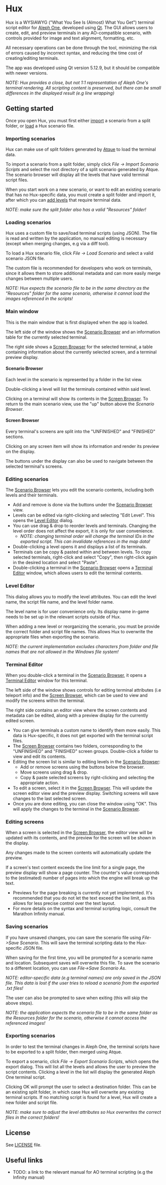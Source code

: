 # Hux
Hux is a WYSIAWYG ("What You See Is (Almost) What You Get") terminal script editor for [Aleph One](https://alephone.lhowon.org/), developed using [Qt](https://www.qt.io/). The GUI allows users to create, edit, and preview terminals in any AO-compatible scenario, with controls provided for image and text alignment, formatting, etc. 

All necessary operations can be done through the tool, minimizing the risk of errors caused by incorrect syntax, and reducing the time cost of creating/editing terminals.

The app was developed using Qt version 5.12.9, but it should be compatible with newer versions.

_NOTE: Hux provides a close, but not 1:1 representation of Aleph One's terminal rendering. All scripting content is preserved, but there can be small differences in the displayed result (e.g line wrapping)_

## Getting started

Once you open Hux, you must first either [import](#importing-scenarios) a scenario from a split folder, or [load](#loading-scenarios) a Hux scenario file.

### Importing scenarios

Hux can make use of split folders generated by [Atque](https://sourceforge.net/projects/igniferroque/) to load the terminal data.

To import a scenario from a split folder, simply click _File -> Import Scenario Scripts_ and select the root directory of a split scenario generated by Atque. The scenario browser will display all the levels that have valid terminal script files.

 When you start work on a new scenario, or want to edit an existing scenario that has no Hux-specific data, you must create a split folder and import it, after which you can [add levels](#editing-scenarios) that require terminal data.

*NOTE: make sure the split folder also has a valid "Resources" folder!*

### Loading scenarios

Hux uses a custom file to save/load terminal scripts (using JSON). 
The file is read and written by the application, no manual editing is necessary (except when merging changes, e.g via a diff tool).


To load a Hux scenario file, click _File -> Load Scenario_ and select a valid scenario JSON file.

The custom file is recommended for developers who work on terminals, since it allows them to store additional metadata and can more easily merge changes between multiple users.

*NOTE: Hux expects the scenario file to be in the same directory as the "Resources" folder for the same scenario, otherwise it cannot load the images referenced in the scripts!*

### Main window

This is the main window that is first displayed when the app is loaded. 

The left side of the window shows the [Scenario Browser](#scenario-browser) and an information table for the currently selected terminal. 

The right side shows a [Screen Browser](#screen-browser) for the selected terminal, a table containing information about the currently selected screen, and a terminal preview display.

#### Scenario Browser

Each level in the scenario is represented by a folder in the list view. 

Double-clicking a level will list the terminals contained within said level. 

Clicking on a terminal will show its contents in the [Screen Browser](#screen-browser). To return to the main scenario view, use the "up" button above the *Scenario Browser*.

#### Screen Browser

Every terminal's screens are split into the "UNFINISHED" and "FINISHED" sections. 

Clicking on any screen item will show its information and render its preview on the display. 

The buttons under the display can also be used to navigate between the selected terminal's screens.

### Editing scenarios

The [Scenario Browser](#scenario-browser) lets you edit the scenario contents, including both levels and their terminals.

- Add and remove is done via the buttons under the [Scenario Browser](#scenario-browser) view.
- Levels can be edited via right-clicking and selecting "Edit Level". This opens the [Level Editor](#level-editor) dialog.
- You can use drag & drop to reorder levels and terminals. Changing the level order does not affect the export, it is only for user convenience.
  - *NOTE: changing terminal order will change the terminal IDs in the exported script. This can invalidate references in the map data!*
- Double-clicking a level opens it and displays a list of its terminals.
- Terminals can be copy & pasted within and between levels. To copy selected terminals, right-click and select "Copy", then right-click again in the desired location and select "Paste".
- Double-clicking a terminal in the [Scenario Browser](#scenario-browser) opens a [Terminal Editor](#terminal-editor) window, which allows users to edit the terminal contents.

### Level Editor

This dialog allows you to modify the level attributes. You can edit the level name, the script file name, and the level folder name.

The level name is for user convenience only. Its display name in-game needs to be set up in the relevant scripts outside of Hux.

When adding a new level or reorganizing the scenario, you must be provide the correct folder and script file names. This allows Hux to overwrite the appropriate files when exporting the scenario.

*NOTE: the current implementation excludes characters from folder and file names that are not allowed in the Windows file system!*

### Terminal Editor

When you double-click a terminal in the [Scenario Browser](#scenario-browser), it opens a [Terminal Editor](#terminal-editor) window for this terminal.

The left side of the window shows controls for editing terminal attributes (i.e teleport info) and the [Screen Browser](#screen-browser), which can be used to view and modify the screens within the terminal. 

The right side contains an editor view where the screen contents and metadata can be edited, along with a preview display for the currently edited screen.

- You can give terminals a custom name to identify them more easily. This data is Hux-specific, it does not get exported with the terminal script files.
- The [Screen Browser](#screen-browser) contains two folders, corresponding to the "UNFINISHED" and "FINISHED" screen groups. Double-click a folder to view and edit its contents.
- Editing the screen list is similar to editing levels in the [Scenario Browser](#scenario-browser):
  - Add or remove screens using the buttons below the browser.
  - Move screens using drag & drop.
  - Copy & paste selected screens by right-clicking and selecting the appropriate action.
- To edit a screen, select it in the [Screen Browser](#screen-browser). This will update the screen editor view and the preview display. Switching screens will save changes to the last selected screen.
- Once you are done editing, you can close the window using "OK". This will apply the changes to the terminal in the [Scenario Browser](#scenario-browser).

### Editing screens

When a screen is selected in the [Screen Browser](#screen-browser), the editor view will be updated with its contents, and the preview for the screen will be shown in the display. 

Any changes made to the screen contents will automatically update the preview.

If a screen's text content exceeds the line limit for a single page, the preview display will show a page counter. The counter's value corresponds to the (estimated) number of pages into which the engine will break up the text.

- Previews for the page breaking is currently not yet implemented. It's recommended that you do not let the text exceed the line limit, as this allows for less precise control over the text layout.
- For more details on the syntax and terminal scripting logic, consult the Marathon Infinity manual.

### Saving scenarios

If you have unsaved changes, you can save the scenario file using _File->Save Scenario_. This will save the terminal scripting data to the Hux-specific JSON file.

When saving for the first time, you will be prompted for a scenario name and location. Subsequent saves will overwrite this file. To save the scenario to a different location, you can use _File->Save Scenario As_.

*NOTE: editor-specific data (e.g terminal names) are only saved in the JSON file. This data is lost if the user tries to reload a scenario from the exported .txt files!*

The user can also be prompted to save when exiting (this will skip the above steps).

*NOTE: the application expects the scenario file to be in the same folder as the Resources folder for the scenario, otherwise it cannot access the referenced images!*

### Exporting scenarios

In order to test the terminal changes in Aleph One, the terminal scripts have to be exported to a split folder, then merged using Atque.

To export a scenario, click _File -> Export Scenario Scripts_, which opens the export dialog. This will list all the levels and allows the user to preview the script contents. Clicking a level in the list will display the generated Aleph One terminal script.

Clicking OK will prompt the user to select a destination folder. This can be an existing split folder, in which case Hux will overwrite any existing terminal scripts. If no matching script is found for a level, Hux will create a new folder and script file.

*NOTE: make sure to adjust the level attributes so Hux overwrites the correct files in the correct folders!*

## License

See [LICENSE](https://github.com/janos-ijgyarto/HuxQt/blob/master/LICENSE) file.

## Useful links

- TODO: a link to the relevant manual for AO terminal scripting (e.g the Infinity manual)